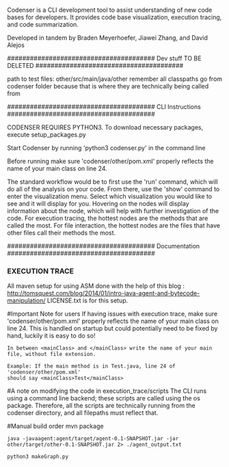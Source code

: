 Codenser is a CLI development tool to assist understanding of new code bases for developers.
It provides code base visualization, execution tracing, and code summarization.

Developed in tandem by Braden Meyerhoefer, Jiawei Zhang, and David Alejos


#######################################
Dev stuff TO BE DELETED
#######################################

path to test files: other/src/main/java/other
remember all classpaths go from codenser folder because that is where they are technically being called from

#######################################
CLI Instructions
#######################################

CODENSER REQUIRES PYTHON3. To download necessary packages, execute setup_packages.py

Start Codenser by running 'python3 codenser.py' in the command line

Before running make sure 'codenser/other/pom.xml' properly reflects the name of your main class on line 24.

The standard workflow would be to first use the 'run' command, which will do all of the analysis
on your code. From there, use the 'show' command to enter the visualization menu. Select
which visualization you would like to see and it will display for you. Hovering on the nodes will
display information about the node, which will help with further investigation of the code. For
execution tracing, the hottest nodes are the methods that are called the most. For file
interaction, the hottest nodes are the files that have other files call their methods the most.


#######################################
Documentation
#######################################

### EXECUTION TRACE ###

All maven setup for using ASM done with the help of this blog : http://tomsquest.com/blog/2014/01/intro-java-agent-and-bytecode-manipulation/
LICENSE.txt is for this setup.

#Important Note for users
    If having issues with execution trace, make sure 'codenser/other/pom.xml' properly reflects the name of your main class on line 24.
    This is handled on startup but could potentially need to be fixed by hand, luckily it is easy to do so!

    In between <mainClass> and </mainClass> write the name of your main file, without file extension.

    Example: If the main method is in Test.java, line 24 of 'codenser/other/pom.xml'
    should say <mainClass>Test</mainClass>

#A note on modifying the code in execution_trace/scripts
    The CLI runs using a command line backend; these scripts are called using the os package.
    Therefore, all the scripts are technically running from the codenser directory, and all
    filepaths must reflect that.

#Manual build order
    mvn package

    java -javaagent:agent/target/agent-0.1-SNAPSHOT.jar -jar other/target/other-0.1-SNAPSHOT.jar 2> ./agent_output.txt

    python3 makeGraph.py
